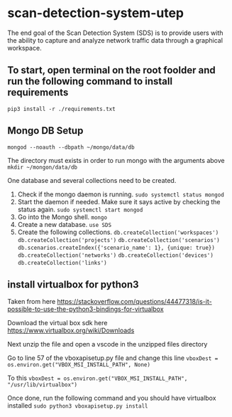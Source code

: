 # scan-detection-system-utep
The end goal of the Scan Detection System (SDS) is to provide users with the ability to capture and analyze network traffic data through a graphical workspace.


## To start, open terminal on the root foolder and run the following command to install requirements
`pip3 install -r ./requirements.txt`

## Mongo DB Setup
`mongod --noauth --dbpath ~/mongo/data/db`

The directory must exists in order to run mongo with the arguments above
`mkdir ~/mongon/data/db`

One database and several collections need to be created.

1. Check if the mongo daemon is running.
`sudo systemctl status mongod`
2. Start the daemon if needed. Make sure it says active by checking the status again.
`sudo systemctl start mongod`
3. Go into the Mongo shell.
`mongo`
4. Create a new database.
`use SDS`
5. Create the following collections.
`db.createCollection('workspaces')`
`db.createCollection('projects')`
`db.createCollection('scenarios')`
`db.scenarios.createIndex({'scenario_name': 1}, {unique: true})`
`db.createCollection('networks')`
`db.createCollection('devices')`
`db.createCollection('links')`

## install virtualbox for python3
Taken from here
https://stackoverflow.com/questions/44477318/is-it-possible-to-use-the-python3-bindings-for-virtualbox

Download the virtual box sdk here
https://www.virtualbox.org/wiki/Downloads

Next unzip the file and open a vscode in the unzipped files directory

Go to line 57 of the vboxapisetup.py file and change this line
`vboxDest = os.environ.get("VBOX_MSI_INSTALL_PATH", None)`

To this
`vboxDest = os.environ.get("VBOX_MSI_INSTALL_PATH", "/usr/lib/virtualbox")`

Once done, run the following command and you should have virtualbox installed
`sudo python3 vboxapisetup.py install`

